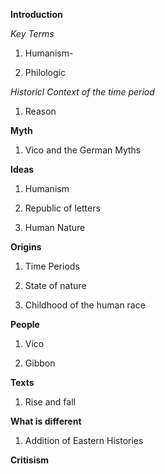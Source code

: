 **Introduction**

*Key Terms*

1. Humanism- 

2. Philologic

*Historicl Context of the time period*

1. Reason

**Myth**

1. Vico and the German Myths

**Ideas**

1. Humanism

2. Republic of letters

3. Human Nature

**Origins**
 
 1. Time Periods
 
 2. State of nature
 
 3. Childhood of the human race
 
 **People**
 
 1. Vico
 
 2. Gibbon
 
 **Texts**

1. Rise and fall

**What is different**

1. Addition of Eastern Histories

**Critisism**




